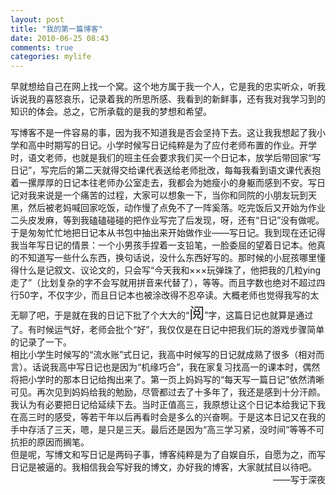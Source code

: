 ```yaml
---
layout: post
title: "我的第一篇博客"
date: 2010-06-25 08:43
comments: true
categories: mylife
---
```

早就想给自己在网上找一个窝。这个地方属于我一个人，它是我的忠实听众，听我诉说我的喜怒哀乐，记录着我的所思所感、我看到的新鲜事，还有我对我学习到的知识的体会。总之，它所承载的是我的梦想和希望。
<div>写博客不是一件容易的事，因为我不知道我是否会坚持下去。这让我我想起了我小学和高中时期写的日记。小学时候写日记纯粹是为了应付老师布置的作业。开学时，语文老师，也就是我们的班主任会要求我们买一个日记本，放学后带回家“写日记”，写完后的第二天就得交给课代表送给老师批改，每每我看到语文课代表抱着一摞厚厚的日记本往老师办公室走去，我都会为她瘦小的身躯而感到不安。写日记对我来说是一个痛苦的过程，大家可以想象一下，当你和同院的小朋友玩到天黑，然后被老妈喊回家吃饭，动作慢了点免不了一阵奚落。吃完饭后又开始为作业二头皮发麻，等到我磕磕碰碰的把作业写完了后发现，呀，还有“日记”没有做呢。于是匆匆忙忙地把日记本从书包中抽出来开始做作业——写日记。我到现在还记得我当年写日记的情景：一个小男孩手捏着一支铅笔，一脸委屈的望着日记本。他真的不知道写一些什么东西，换句话说，没什么东西好写的。那时候的小屁孩哪里懂得什么是记叙文、议论文的，只会写“今天我和×××玩弹珠了，他把我的几粒ying走了”（比划复杂的字不会写就用拼音来代替了），等等。而且字数也绝对不超过四行50字，不仅字少，而且日记本也被涂改得不忍卒读。大概老师也觉得我写的太无聊了吧，于是就在我的日记下批了个大大的“<span style="font-size: x-large;">阅</span>”字，这篇日记也就算是通过了。有时候运气好，老师会批个“好”，我仅仅是在日记中把我们玩的游戏步骤简单的记录了一下。</div>
<div>相比小学生时候写的“流水账”式日记，我高中时候写的日记就成熟了很多（相对而言）。话说我高中写日记也是因为“机缘巧合”，我在家复习找高一的课本时，偶然将把小学时的那本日记给掏出来了。第一页上妈妈写的“每天写一篇日记”依然清晰可见。再次见到妈妈给我的勉励，尽管都过去了十多年了，我还是感到十分汗颜。我认为有必要把日记给延续下去。当时正值高三，我原想让这个日记本给我记下我在高三时的感受，等若干年以后再看时会是多么的兴奋啊。于是这本日记又在我的手中存活了三天，嗯，是只是三天。最后还是因为“高三学习紧，没时间”等等不可抗拒的原因而搁笔。</div>
<div>但是呢，写博文和写日记是两码子事，博客纯粹是为了自娱自乐，自愿为之，而写日记是被逼的。我相信我会写好我的博文，办好我的博客，大家就拭目以待吧。</div>
<div style="text-align: right;">——写于深夜</div>